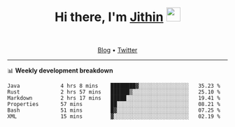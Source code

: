 <h1 align="center">Hi there, I'm <a href="https://jithset.github.io/" target="_blank">Jithin</a> <img
src="https://github.com/blackcater/blackcater/raw/main/images/Hi.gif" height="32" /></h1>

<br />

<p align="center">
  <a href="https://jithset.github.io">Blog</a> •
  <a href="https://twitter.com/jithset">Twitter</a>
</p>

---

📊 **Weekly development breakdown**

<!--START_SECTION:waka-->

```text
Java             4 hrs 8 mins    ████████▓░░░░░░░░░░░░░░░░   35.23 %
Rust             2 hrs 57 mins   ██████▒░░░░░░░░░░░░░░░░░░   25.10 %
Markdown         2 hrs 17 mins   █████░░░░░░░░░░░░░░░░░░░░   19.41 %
Properties       57 mins         ██░░░░░░░░░░░░░░░░░░░░░░░   08.21 %
Bash             51 mins         █▓░░░░░░░░░░░░░░░░░░░░░░░   07.25 %
XML              15 mins         ▓░░░░░░░░░░░░░░░░░░░░░░░░   02.19 %
```

<!--END_SECTION:waka-->

